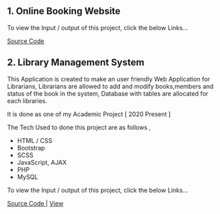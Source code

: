 ## 1. Online Booking Website

   To view the Input / output of this project, click the below Links...
   
   [ Source Code ](https://bitbucket.org/AjaiJA/workspace/projects/OBW)


## 2. Library Management System

This Application is created to make an user friendly Web Application for Librarians,
Librarians are allowed to add and modify books,members and status of the book in the system, 
Database with tables are allocated for each libraries.
  
It is done as one of my Academic Project [ 2020 Present ] <br />


   The Tech Used to done this project are as follows ,
  -  HTML / CSS
  -  Bootstrap
  -  SCSS
  -  JavaScript, AJAX
  -  PHP
  -  MySQL
   
   To view the Input / output of this project, click the below Links...
   
   [ Source Code ](https://bitbucket.org/AjaiJA/workspace/projects/LMS) | [ View ](https://ajaashja.000webhostapp.com/Library%20Management%20System)
